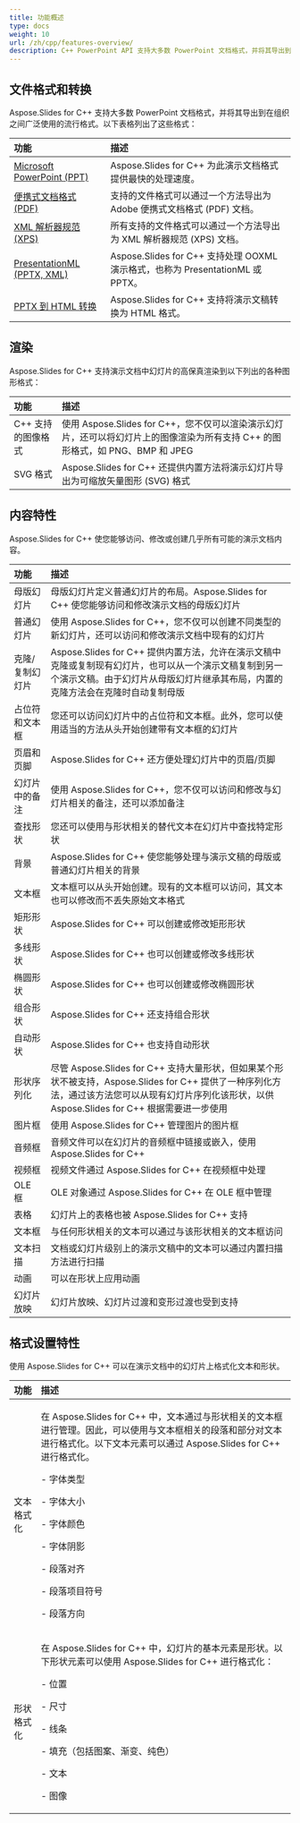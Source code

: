 ```yaml
---
title: 功能概述
type: docs
weight: 10
url: /zh/cpp/features-overview/
description: C++ PowerPoint API 支持大多数 PowerPoint 文档格式，并将其导出到流行格式。主要功能包括转换、渲染、内容操作和格式设置。
---
```


## **文件格式和转换**
Aspose.Slides for C++ 支持大多数 PowerPoint 文档格式，并将其导出到在组织之间广泛使用的流行格式。以下表格列出了这些格式：

|**功能**|**描述**|
| :- | :- |
|[Microsoft PowerPoint (PPT)](/slides/zh/cpp/microsoft-powerpoint-ppt/)|Aspose.Slides for C++ 为此演示文档格式提供最快的处理速度。|
|[便携式文档格式 (PDF)](/slides/zh/cpp/portable-document-format-pdf/)|支持的文件格式可以通过一个方法导出为 Adobe 便携式文档格式 (PDF) 文档。|
|[XML 解析器规范 (XPS)](/slides/zh/cpp/xml-parser-specification-xps/)|所有支持的文件格式可以通过一个方法导出为 XML 解析器规范 (XPS) 文档。|
|[PresentationML (PPTX, XML)](/slides/zh/cpp/presentationml-pptx-xml/)|Aspose.Slides for C++ 支持处理 OOXML 演示格式，也称为 PresentationML 或 PPTX。|
|[PPTX 到 HTML 转换](https://docs.aspose.com/slides/cpp/convert-powerpoint-to-html/)|Aspose.Slides for C++ 支持将演示文稿转换为 HTML 格式。|
## **渲染**
Aspose.Slides for C++ 支持演示文档中幻灯片的高保真渲染到以下列出的各种图形格式：

|**功能**|**描述**|
| :- | :- |
|C++ 支持的图像格式|使用 Aspose.Slides for C++，您不仅可以渲染演示幻灯片，还可以将幻灯片上的图像渲染为所有支持 C++ 的图形格式，如 PNG、BMP 和 JPEG|
|SVG 格式|Aspose.Slides for C++ 还提供内置方法将演示幻灯片导出为可缩放矢量图形 (SVG) 格式|
## **内容特性**
Aspose.Slides for C++ 使您能够访问、修改或创建几乎所有可能的演示文档内容。

|**功能**|**描述**|
| :- | :- |
|母版幻灯片|母版幻灯片定义普通幻灯片的布局。Aspose.Slides for C++ 使您能够访问和修改演示文档的母版幻灯片|
|普通幻灯片|使用 Aspose.Slides for C++，您不仅可以创建不同类型的新幻灯片，还可以访问和修改演示文档中现有的幻灯片|
|克隆/复制幻灯片|Aspose.Slides for C++ 提供内置方法，允许在演示文稿中克隆或复制现有幻灯片，也可以从一个演示文稿复制到另一个演示文稿。由于幻灯片从母版幻灯片继承其布局，内置的克隆方法会在克隆时自动复制母版|
|占位符和文本框|您还可以访问幻灯片中的占位符和文本框。此外，您可以使用适当的方法从头开始创建带有文本框的幻灯片|
|页眉和页脚|Aspose.Slides for C++ 还方便处理幻灯片中的页眉/页脚|
|幻灯片中的备注|使用 Aspose.Slides for C++，您不仅可以访问和修改与幻灯片相关的备注，还可以添加备注|
|查找形状|您还可以使用与形状相关的替代文本在幻灯片中查找特定形状|
|背景|Aspose.Slides for C++ 使您能够处理与演示文稿的母版或普通幻灯片相关的背景|
|文本框|文本框可以从头开始创建。现有的文本框可以访问，其文本也可以修改而不丢失原始文本格式|
|矩形形状|Aspose.Slides for C++ 可以创建或修改矩形形状|
|多线形状|Aspose.Slides for C++ 也可以创建或修改多线形状|
|椭圆形状|Aspose.Slides for C++ 也可以创建或修改椭圆形状|
|组合形状|Aspose.Slides for C++ 还支持组合形状|
|自动形状|Aspose.Slides for C++ 也支持自动形状|
|形状序列化|尽管 Aspose.Slides for C++ 支持大量形状，但如果某个形状不被支持，Aspose.Slides for C++ 提供了一种序列化方法，通过该方法您可以从现有幻灯片序列化该形状，以供 Aspose.Slides for C++ 根据需要进一步使用|
|图片框|使用 Aspose.Slides for C++ 管理图片的图片框|
|音频框|音频文件可以在幻灯片的音频框中链接或嵌入，使用 Aspose.Slides for C++|
|视频框|视频文件通过 Aspose.Slides for C++ 在视频框中处理|
|OLE 框|OLE 对象通过 Aspose.Slides for C++ 在 OLE 框中管理|
|表格|幻灯片上的表格也被 Aspose.Slides for C++ 支持|
|文本框|与任何形状相关的文本可以通过与该形状相关的文本框访问|
|文本扫描|文档或幻灯片级别上的演示文稿中的文本可以通过内置扫描方法进行扫描|
|动画|可以在形状上应用动画|
|幻灯片放映|幻灯片放映、幻灯片过渡和变形过渡也受到支持|
## **格式设置特性**
使用 Aspose.Slides for C++ 可以在演示文档中的幻灯片上格式化文本和形状。

|**功能**|**描述**|
| :- | :- |
|文本格式化|<p>在 Aspose.Slides for C++ 中，文本通过与形状相关的文本框进行管理。因此，可以使用与文本框相关的段落和部分对文本进行格式化。以下文本元素可以通过 Aspose.Slides for C++ 进行格式化。</p><p>- 字体类型</p><p>- 字体大小</p><p>- 字体颜色</p><p>- 字体阴影</p><p>- 段落对齐</p><p>- 段落项目符号</p><p>- 段落方向</p>|
|形状格式化|<p>在 Aspose.Slides for C++ 中，幻灯片的基本元素是形状。以下形状元素可以使用 Aspose.Slides for C++ 进行格式化：</p><p>- 位置</p><p>- 尺寸</p><p>- 线条</p><p>- 填充（包括图案、渐变、纯色）</p><p>- 文本</p><p>- 图像</p>|